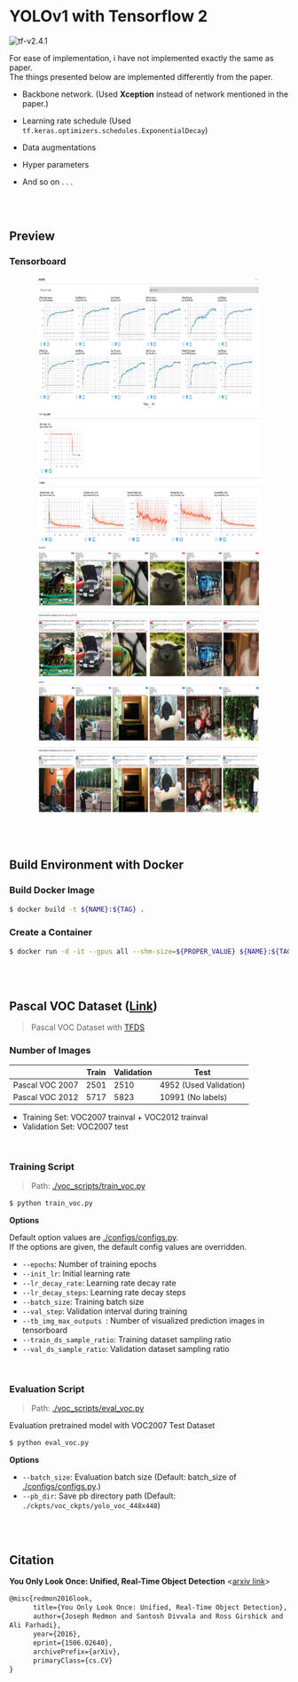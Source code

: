 # YOLOv1 with Tensorflow 2

![tf-v2.4.1](https://img.shields.io/badge/TensorFlow-v2.4.1-orange)

For ease of implementation, i have not implemented exactly the same as paper.  
The things presented below are implemented differently from the paper.

- Backbone network. (Used **Xception** instead of network mentioned in the paper.)

- Learning rate schedule (Used `tf.keras.optimizers.schedules.ExponentialDecay`)

- Data augmentations

- Hyper parameters

- And so on . . .

<br><br>

## Preview

### Tensorboard

<div align="center">
<a href="./preview/tb_scalars_val_aps.jpeg">
<img src="./preview/tb_scalars_val_aps.jpeg" width="400" height="240">
</a>
<a href="./preview/tb_scalars_lr_losses.jpeg">
<img src="./preview/tb_scalars_lr_losses.jpeg" width="400" height="240">
</a>
</div>

<div align="center">
<a href="./preview/tb_imgs_train.jpeg">
<img src="./preview/tb_imgs_train.jpeg" width="400" height="240">
</a>
<a href="./preview/tb_imgs_val.jpeg">
<img src="./preview/tb_imgs_val.jpeg" width="400" height="240">
</a>
</div>

<br><br>

## Build Environment with Docker

### Build Docker Image

```bash
$ docker build -t ${NAME}:${TAG} .
```

### Create a Container

```bash
$ docker run -d -it --gpus all --shm-size=${PROPER_VALUE} ${NAME}:${TAG} /bin/bash
```

<br><br>

## Pascal VOC Dataset ([Link](http://host.robots.ox.ac.uk/pascal/VOC/))

> Pascal VOC Dataset with [TFDS](https://www.tensorflow.org/datasets/overview)

### Number of Images

|                 | Train | Validation | Test                   |
|-----------------|-------|------------|------------------------|
| Pascal VOC 2007 | 2501  | 2510       | 4952 (Used Validation) |
| Pascal VOC 2012 | 5717  | 5823       | 10991 (No labels)      |

- Training Set: VOC2007 trainval + VOC2012 trainval
- Validation Set: VOC2007 test

<br>

### Training Script

> Path: [./voc_scripts/train_voc.py](./voc_scripts/train_voc.py)

```bash
$ python train_voc.py
```

**Options**  

Default option values are [./configs/configs.py](./configs/configs.py).  
If the options are given, the default config values are overridden.  

- `--epochs`: Number of training epochs
- `--init_lr`: Initial learning rate
- `--lr_decay_rate`: Learning rate decay rate
- `--lr_decay_steps`: Learning rate decay steps
- `--batch_size`: Training batch size
- `--val_step`: Validation interval during training
- `--tb_img_max_outputs `: Number of visualized prediction images in tensorboard
- `--train_ds_sample_ratio`: Training dataset sampling ratio
- `--val_ds_sample_ratio`: Validation dataset sampling ratio

<br>

### Evaluation Script

> Path: [./voc_scripts/eval_voc.py](./voc_scripts/eval_voc.py)

Evaluation pretrained model with VOC2007 Test Dataset

```bash
$ python eval_voc.py
```

**Options**  

- `--batch_size`: Evaluation batch size (Default: batch_size of [./configs/configs.py](./configs/configs.py).)
- `--pb_dir`: Save pb directory path (Default: `./ckpts/voc_ckpts/yolo_voc_448x448`)

<br><br>

## Citation

**You Only Look Once: Unified, Real-Time Object Detection** \<[arxiv link](https://arxiv.org/abs/1506.02640)\>

```
@misc{redmon2016look,
      title={You Only Look Once: Unified, Real-Time Object Detection}, 
      author={Joseph Redmon and Santosh Divvala and Ross Girshick and Ali Farhadi},
      year={2016},
      eprint={1506.02640},
      archivePrefix={arXiv},
      primaryClass={cs.CV}
}
```

